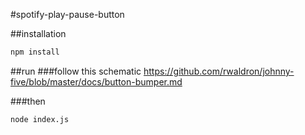 #spotify-play-pause-button

##installation
```bash
npm install
```

##run
###follow this schematic
https://github.com/rwaldron/johnny-five/blob/master/docs/button-bumper.md

###then

```bash
node index.js
```

